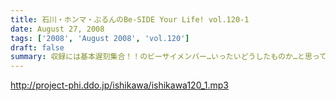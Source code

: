 ```yaml
---
title: 石川・ホンマ・ぶるんのBe-SIDE Your Life! vol.120-1
date: August 27, 2008
tags: ['2008', 'August 2008', 'vol.120']
draft: false
summary: 収録には基本遅刻集合！！のビーサイメンバー…いったいどうしたものか…と思っていたところ、野球日本代表とも共通する男のケジメの話題が〜〜〜。NAMAE
---
```


http://project-phi.ddo.jp/ishikawa/ishikawa120_1.mp3